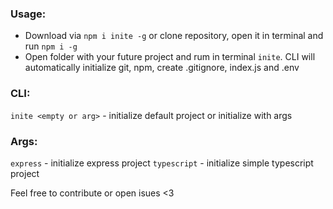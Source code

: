 ### Usage:
- Download via `npm i inite -g` or clone repository, open it in terminal and run `npm i -g`
- Open folder with your future project and rum in terminal `inite`. CLI will automatically initialize git, npm, create .gitignore, index.js and .env

### CLI:
`inite <empty or arg>` - initialize default project or initialize with args

### Args:
`express` - initialize express project
`typescript` - initialize simple typescript project

Feel free to contribute or open isues <3